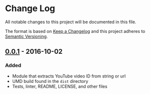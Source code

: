 # Change Log

All notable changes to this project will be documented in this file.

The format is based on [Keep a Changelog](http://keepachangelog.com)
and this project adheres to [Semantic Versioning](http://semver.org).

## [0.0.1](https://github.com/remarkablemark/youtube-video-id/tree/v0.0.1) - 2016-10-02

### Added
- Module that extracts YouTube video ID from string or url
- UMD build found in the `dist` directory
- Tests, linter, README, LICENSE, and other files
